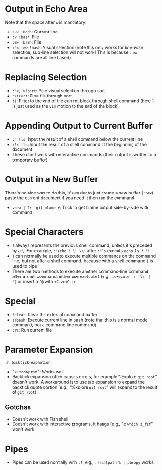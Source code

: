 # Output in Echo Area

Note that the space after `w` is mandatory!

- `:.w !bash`: Current line
- `:w !bash`: File
- `:%w !bash`: File
- `:'<,'>w !bash`: Visual selection (note this only works for *line-wise* selection, sub-line selection will not work! This is because `:` `ex` commands are all line based)
# Replacing Selection

- `:'<,'>!sort`: Pipe visual selection through sort
- `:%!sort`: Pipe file through sort
- `!}`: Filter to the end of the current block through shell command (here `}` is just used as the `vim` motion to the end of the block)

# Appending Output to Current Buffer

- `:r !ls`: Input the result of a shell command below the current line
- `:0r !ls`: Input the result of a shell command at the beginning of the document
- These don't work with interactive commands (their output is written to a temporary buffer)

# Output in a New Buffer

There's no nice way to do this, it's easier to just create a new buffer (`:new`) paste the current document if you need it then run the command

- `vnew | 0r !git blame #`: Trick to get blame output side-by-side with command

# Special Characters

- `!` always represents the previous shell command, unless it's preceded by a `\`. For example, `:!echo ! \! \\!` after `:!ls` executs `echo ls ! \!`
- `|` can normally be used to execute multiple commands on the command line, but not after a shell command, because with a shell command `|` is used to pipe
- There are two methods to execute another command-line command after a shell command, either use `exe[cute]` (e.g., `:execute 'r !ls' | '[` or insert a `^@` with `<C-v><C-j>`

# Special

- `!clear`: Clear the external command buffer
- `!!bash`: Execute current line in bash (note that this is a normal mode command, not a command line command)
- `:!%`: Run current file

# Parameter Expansion

`:h backtick-expantion`

- ":e `today`.md": Works well
- Backtick expansion often causes errors, for example ":Explore `git root`" doesn't work. A workaround is to use tab expansion to expand the backtick quote portion (e.g., ":Explore `git root`<tab>" will expand to the result of `git root`).

## Gotchas

- Doesn't work with Fish shell
- Doesn't work with interactive programs, it hangs (e.g., "e `which z_fzf`" won't work

# Pipes

- Pipes can be used normally with `:!`, e.g., `:!realpath % | pbcopy` works
